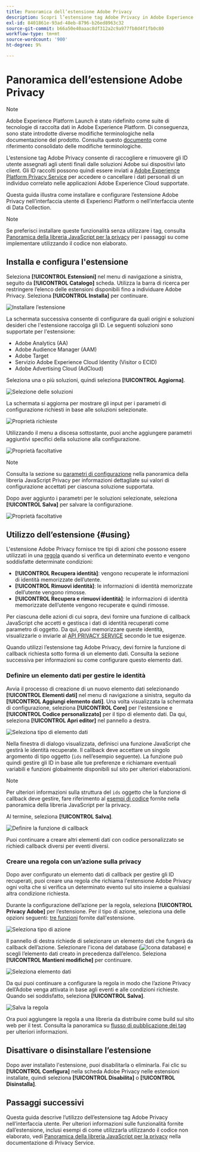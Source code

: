 ```yaml
---
title: Panoramica dell’estensione Adobe Privacy
description: Scopri l’estensione tag Adobe Privacy in Adobe Experience Platform.
exl-id: 8401861e-93ad-48eb-8796-b26ed8963c32
source-git-commit: b66a50e40aaac8df312a2c9a977fb8d4f1fb0c80
workflow-type: tm+mt
source-wordcount: '900'
ht-degree: 9%

---
```


# Panoramica dell’estensione Adobe Privacy

>[!NOTE]
>
>Adobe Experience Platform Launch è stato ridefinito come suite di tecnologie di raccolta dati in Adobe Experience Platform. Di conseguenza, sono state introdotte diverse modifiche terminologiche nella documentazione del prodotto. Consulta questo [documento](../../../term-updates.md) come riferimento consolidato delle modifiche terminologiche.

L’estensione tag Adobe Privacy consente di raccogliere e rimuovere gli ID utente assegnati agli utenti finali dalle soluzioni Adobe sui dispositivi lato client. Gli ID raccolti possono quindi essere inviati a [Adobe Experience Platform Privacy Service](../../../../privacy-service/home.md) per accedere o cancellare i dati personali di un individuo correlato nelle applicazioni Adobe Experience Cloud supportate.

Questa guida illustra come installare e configurare l’estensione Adobe Privacy nell’interfaccia utente di Experienci Platform o nell’interfaccia utente di Data Collection.

>[!NOTE]
>
>Se preferisci installare queste funzionalità senza utilizzare i tag, consulta [Panoramica della libreria JavaScript per la privacy](../../../../privacy-service/js-library.md) per i passaggi su come implementare utilizzando il codice non elaborato.

## Installa e configura l&#39;estensione 

Seleziona **[!UICONTROL Estensioni]** nel menu di navigazione a sinistra, seguito da **[!UICONTROL Catalogo]** scheda. Utilizza la barra di ricerca per restringere l’elenco delle estensioni disponibili fino a individuare Adobe Privacy. Seleziona **[!UICONTROL Installa]** per continuare.

![Installare l’estensione](../../../images/extensions/client/privacy/install.png)

La schermata successiva consente di configurare da quali origini e soluzioni desideri che l&#39;estensione raccolga gli ID. Le seguenti soluzioni sono supportate per l&#39;estensione:

* Adobe Analytics (AA)
* Adobe Audience Manager (AAM)
* Adobe Target
* Servizio Adobe Experience Cloud Identity (Visitor o ECID)
* Adobe Advertising Cloud (AdCloud)

Seleziona una o più soluzioni, quindi seleziona **[!UICONTROL Aggiorna]**.

![Selezione delle soluzioni](../../../images/extensions/client/privacy/select-solutions.png)

La schermata si aggiorna per mostrare gli input per i parametri di configurazione richiesti in base alle soluzioni selezionate.

![Proprietà richieste](../../../images/extensions/client/privacy/required-properties.png)

Utilizzando il menu a discesa sottostante, puoi anche aggiungere parametri aggiuntivi specifici della soluzione alla configurazione.

![Proprietà facoltative](../../../images/extensions/client/privacy/optional-properties.png)

>[!NOTE]
>
>Consulta la sezione su [parametri di configurazione](../../../../privacy-service/js-library.md#config-params) nella panoramica della libreria JavaScript Privacy per informazioni dettagliate sui valori di configurazione accettati per ciascuna soluzione supportata.

Dopo aver aggiunto i parametri per le soluzioni selezionate, seleziona **[!UICONTROL Salva]** per salvare la configurazione.

![Proprietà facoltative](../../../images/extensions/client/privacy/save-config.png)

## Utilizzo dell’estensione {#using}

L&#39;estensione Adobe Privacy fornisce tre tipi di azioni che possono essere utilizzati in una [regola](../../../ui/managing-resources/rules.md) quando si verifica un determinato evento e vengono soddisfatte determinate condizioni:

* **[!UICONTROL Recupera identità]**: vengono recuperate le informazioni di identità memorizzate dell’utente.
* **[!UICONTROL Rimuovi identità]**: le informazioni di identità memorizzate dell’utente vengono rimosse.
* **[!UICONTROL Recupera e rimuovi identità]**: le informazioni di identità memorizzate dell’utente vengono recuperate e quindi rimosse.

Per ciascuna delle azioni di cui sopra, devi fornire una funzione di callback JavaScript che accetti e gestisca i dati di identità recuperati come parametro di oggetto. Da qui, puoi memorizzare queste identità, visualizzarle o inviarle al [API PRIVACY SERVICE](../../../../privacy-service/api/overview.md) secondo le tue esigenze.

Quando utilizzi l’estensione tag Adobe Privacy, devi fornire la funzione di callback richiesta sotto forma di un elemento dati. Consulta la sezione successiva per informazioni su come configurare questo elemento dati.

### Definire un elemento dati per gestire le identità

Avvia il processo di creazione di un nuovo elemento dati selezionando **[!UICONTROL Elementi dati]** nel menu di navigazione a sinistra, seguito da **[!UICONTROL Aggiungi elemento dati]**. Una volta visualizzata la schermata di configurazione, seleziona **[!UICONTROL Core]** per l&#39;estensione e **[!UICONTROL Codice personalizzato]** per il tipo di elemento dati. Da qui, seleziona **[!UICONTROL Apri editor]** nel pannello a destra.

![Seleziona tipo di elemento dati](../../../images/extensions/client/privacy/data-element-type.png)

Nella finestra di dialogo visualizzata, definisci una funzione JavaScript che gestirà le identità recuperate. Il callback deve accettare un singolo argomento di tipo oggetto (`ids` nell’esempio seguente). La funzione può quindi gestire gli ID in base alle tue preferenze e richiamare eventuali variabili e funzioni globalmente disponibili sul sito per ulteriori elaborazioni.

>[!NOTE]
>
>Per ulteriori informazioni sulla struttura del `ids` oggetto che la funzione di callback deve gestire, fare riferimento al [esempi di codice](../../../../privacy-service/js-library.md#samples) fornite nella panoramica della libreria JavaScript per la privacy.

Al termine, seleziona **[!UICONTROL Salva]**.

![Definire la funzione di callback](../../../images/extensions/client/privacy/define-custom-code.png)

Puoi continuare a creare altri elementi dati con codice personalizzato se richiedi callback diversi per eventi diversi.

### Creare una regola con un’azione sulla privacy

Dopo aver configurato un elemento dati di callback per gestire gli ID recuperati, puoi creare una regola che richiama l&#39;estensione Adobe Privacy ogni volta che si verifica un determinato evento sul sito insieme a qualsiasi altra condizione richiesta.

Durante la configurazione dell’azione per la regola, seleziona **[!UICONTROL Privacy Adobe]** per l’estensione. Per il tipo di azione, seleziona una delle opzioni seguenti: [tre funzioni](#using) fornite dall&#39;estensione.

![Seleziona tipo di azione](../../../images/extensions/client/privacy/action-type.png)

Il pannello di destra richiede di selezionare un elemento dati che fungerà da callback dell’azione. Selezionare l&#39;icona del database (![Icona database](../../../images/extensions/client/privacy/database.png)) e scegli l’elemento dati creato in precedenza dall’elenco. Seleziona **[!UICONTROL Mantieni modifiche]** per continuare.

![Seleziona elemento dati](../../../images/extensions/client/privacy/add-data-element.png)

Da qui puoi continuare a configurare la regola in modo che l’azione Privacy dell’Adobe venga attivata in base agli eventi e alle condizioni richieste. Quando sei soddisfatto, seleziona **[!UICONTROL Salva]**.

![Salva la regola](../../../images/extensions/client/privacy/save-rule.png)

Ora puoi aggiungere la regola a una libreria da distribuire come build sul sito web per il test. Consulta la panoramica su [flusso di pubblicazione dei tag](../../../ui/publishing/overview.md) per ulteriori informazioni.

## Disattivare o disinstallare l’estensione

Dopo aver installato l&#39;estensione, puoi disabilitarla o eliminarla. Fai clic su **[!UICONTROL Configura]** nella scheda Adobe Privacy nelle estensioni installate, quindi seleziona **[!UICONTROL Disabilita]** o **[!UICONTROL Disinstalla]**.

## Passaggi successivi

Questa guida descrive l’utilizzo dell’estensione tag Adobe Privacy nell’interfaccia utente. Per ulteriori informazioni sulle funzionalità fornite dall’estensione, inclusi esempi di come utilizzarla utilizzando il codice non elaborato, vedi [Panoramica della libreria JavaScript per la privacy](../../../../privacy-service/js-library.md) nella documentazione di Privacy Service.
